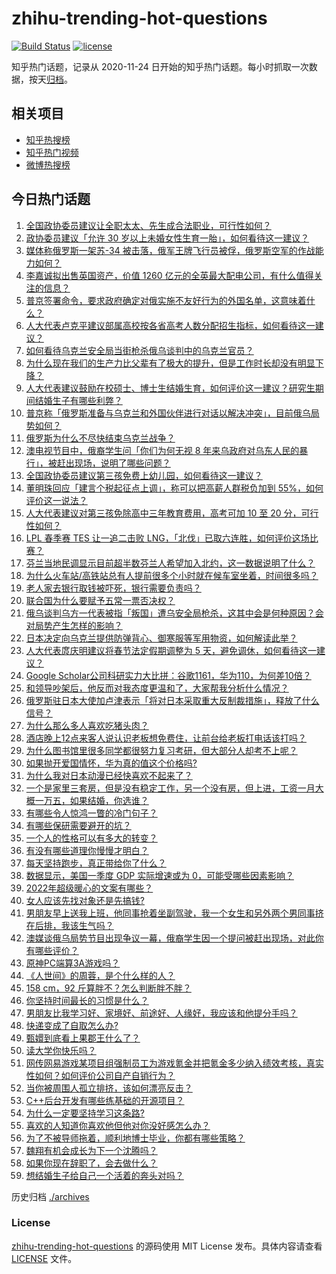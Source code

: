# zhihu-trending-hot-questions

[![Build Status](https://github.com/justjavac/zhihu-trending-hot-questions/workflows/ci/badge.svg?branch=master)](https://github.com/justjavac/zhihu-trending-hot-questions/actions)
[![license](https://img.shields.io/github/license/justjavac/zhihu-trending-hot-questions)](https://github.com/justjavac/zhihu-trending-hot-questions/blob/master/LICENSE)

知乎热门话题，记录从 2020-11-24 日开始的知乎热门话题。每小时抓取一次数据，按天[归档](./archives)。

## 相关项目

- [知乎热搜榜](https://github.com/justjavac/zhihu-trending-top-search)
- [知乎热门视频](https://github.com/justjavac/zhihu-trending-hot-video)
- [微博热搜榜](https://github.com/justjavac/weibo-trending-hot-search)

## 今日热门话题

<!-- BEGIN -->
<!-- 最后更新时间 Mon Mar 07 2022 03:16:28 GMT+0800 (China Standard Time) -->

1. [全国政协委员建议让全职太太、先生成合法职业，可行性如何？](https://www.zhihu.com/question/520326339)
1. [政协委员建议「允许 30 岁以上未婚女性生育一胎」，如何看待这一建议？](https://www.zhihu.com/question/520189254)
1. [媒体称俄罗斯一架苏-34 被击落，俄军王牌飞行员被俘，俄罗斯空军的作战能力如何？](https://www.zhihu.com/question/520344855)
1. [李嘉诚拟出售英国资产，价值 1260 亿元的全英最大配电公司，有什么值得关注的信息？](https://www.zhihu.com/question/520170853)
1. [普京签署命令，要求政府确定对俄实施不友好行为的外国名单，这意味着什么？](https://www.zhihu.com/question/520314720)
1. [人大代表卢克平建议部属高校按各省高考人数分配招生指标，如何看待这一建议？](https://www.zhihu.com/question/520341601)
1. [如何看待乌克兰安全局当街枪杀俄乌谈判中的乌克兰官员？](https://www.zhihu.com/question/520266699)
1. [为什么现在我们的生产力比父辈有了极大的提升，但是工作时长却没有明显下降？](https://www.zhihu.com/question/519738515)
1. [人大代表建议鼓励在校硕士、博士生结婚生育，如何评价这一建议？研究生期间结婚生子有哪些利弊？](https://www.zhihu.com/question/520374219)
1. [普京称「俄罗斯准备与乌克兰和外国伙伴进行对话以解决冲突」，目前俄乌局势如何？](https://www.zhihu.com/question/520406564)
1. [俄罗斯为什么不尽快结束乌克兰战争？](https://www.zhihu.com/question/519867088)
1. [澳电视节目中，俄裔学生问「你们为何无视 8 年来乌政府对乌东人民的暴行」，被赶出现场，说明了哪些问题？](https://www.zhihu.com/question/520335023)
1. [全国政协委员建议第三孩免费上幼儿园，如何看待这一建议？](https://www.zhihu.com/question/520334580)
1. [董明珠回应「建言个税起征点上调」，称可以把高薪人群税负加到 55%，如何评价这一说法？](https://www.zhihu.com/question/520355335)
1. [人大代表建议对第三孩免除高中三年教育费用，高考可加 10 至 20 分，可行性如何？](https://www.zhihu.com/question/520378139)
1. [LPL 春季赛 TES 让一追二击败 LNG，「北伐」已取六连胜，如何评价这场比赛？](https://www.zhihu.com/question/520401532)
1. [芬兰当地民调显示目前超半数芬兰人希望加入北约，这一数据说明了什么？](https://www.zhihu.com/question/519459143)
1. [为什么火车站/高铁站总有人提前很多个小时就在候车室坐着，时间很多吗？](https://www.zhihu.com/question/322522441)
1. [老人家去银行取钱被吓死，银行需要负责吗？](https://www.zhihu.com/question/519750060)
1. [联合国为什么要赋予五常一票否决权？](https://www.zhihu.com/question/23081927)
1. [俄乌谈判乌方一代表被指「叛国」遭乌安全局枪杀，这其中会是何种原因？会对局势产生怎样的影响？](https://www.zhihu.com/question/520264906)
1. [日本决定向乌克兰提供防弹背心、御寒服等军用物资，如何解读此举？](https://www.zhihu.com/question/520234284)
1. [人大代表庹庆明建议将春节法定假期调整为 5 天，避免调休，如何看待这一建议？](https://www.zhihu.com/question/520358544)
1. [Google Scholar公司科研实力大比拼：谷歌1161，华为110，为何差10倍？](https://www.zhihu.com/question/517090553)
1. [和领导吵架后，他反而对我态度更温和了，大家帮我分析什么情况？](https://www.zhihu.com/question/519939102)
1. [俄罗斯驻日本大使加卢津表示「将对日本采取重大反制裁措施」，释放了什么信号？](https://www.zhihu.com/question/518658296)
1. [为什么那么多人喜欢吃猪头肉？](https://www.zhihu.com/question/497271153)
1. [酒店晚上12点来客人说认识老板想免费住，让前台给老板打电话该打吗？](https://www.zhihu.com/question/519105252)
1. [为什么图书馆里很多同学都很努力复习考研，但大部分人却考不上呢？](https://www.zhihu.com/question/430364218)
1. [如果抛开爱国情怀，华为真的值这个价格吗?](https://www.zhihu.com/question/515222534)
1. [为什么我对日本动漫已经快喜欢不起来了？](https://www.zhihu.com/question/264393711)
1. [一个是家里三套房，但是没有稳定工作，另一个没有房，但上进，工资一月大概一万五，如果结婚，你选谁？](https://www.zhihu.com/question/520152269)
1. [有哪些令人惊鸿一瞥的冷门句子？](https://www.zhihu.com/question/512557440)
1. [有哪些保研需要避开的坑？](https://www.zhihu.com/question/340904646)
1. [一个人的性格可以有多大的转变？](https://www.zhihu.com/question/31441537)
1. [有没有哪些道理你慢慢才明白？](https://www.zhihu.com/question/507066074)
1. [每天坚持跑步，真正带给你了什么？](https://www.zhihu.com/question/402267258)
1. [数据显示，美国一季度 GDP 实际增速或为 0，可能受哪些因素影响？](https://www.zhihu.com/question/519660815)
1. [2022年超级暖心的文案有哪些？](https://www.zhihu.com/question/508876587)
1. [女人应该先找对象还是先搞钱?](https://www.zhihu.com/question/510469055)
1. [男朋友早上送我上班，他同事抢着坐副驾驶，我一个女生和另外两个男同事挤在后排，我该生气吗？](https://www.zhihu.com/question/511419096)
1. [澳媒谈俄乌局势节目出现争议一幕，俄裔学生因一个提问被赶出现场，对此你有哪些评价？](https://www.zhihu.com/question/520134080)
1. [原神PC端算3A游戏吗？](https://www.zhihu.com/question/520138350)
1. [《人世间》的周蓉，是个什么样的人？](https://www.zhihu.com/question/517164047)
1. [158 cm，92 斤算胖不？怎么判断胖不胖？](https://www.zhihu.com/question/519085594)
1. [你坚持时间最长的习惯是什么？](https://www.zhihu.com/question/511700521)
1. [男朋友比我学习好、家境好、前途好、人缘好，我应该和他提分手吗？](https://www.zhihu.com/question/520348017)
1. [快递变成了自取怎么办?](https://www.zhihu.com/question/518315412)
1. [甄嬛到底看上果郡王什么了？](https://www.zhihu.com/question/477830515)
1. [读大学你快乐吗？](https://www.zhihu.com/question/519921385)
1. [网传网易游戏某项目组强制员工为游戏氪金并把氪金多少纳入绩效考核，真实性如何？如何评价公司自产自销行为？](https://www.zhihu.com/question/519980623)
1. [当你被周围人孤立排挤，该如何漂亮反击？](https://www.zhihu.com/question/423456618)
1. [C++后台开发有哪些练基础的开源项目？](https://www.zhihu.com/question/39169728)
1. [为什么一定要坚持学习这条路?](https://www.zhihu.com/question/520286508)
1. [喜欢的人知道你喜欢他但他对你没好感怎么办？](https://www.zhihu.com/question/520309658)
1. [为了不被导师拖着，顺利地博士毕业，你都有哪些策略？](https://www.zhihu.com/question/267604489)
1. [魏翔有机会成长为下一个沈腾吗？](https://www.zhihu.com/question/510839337)
1. [如果你现在辞职了，会去做什么？](https://www.zhihu.com/question/518430486)
1. [想结婚生子给自己一个活着的奔头对吗？](https://www.zhihu.com/question/520316013)

<!-- END -->

历史归档 [./archives](./archives)

### License

[zhihu-trending-hot-questions](https://github.com/justjavac/zhihu-trending-hot-questions)
的源码使用 MIT License 发布。具体内容请查看 [LICENSE](./LICENSE) 文件。
